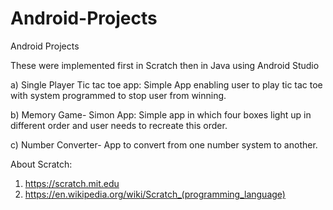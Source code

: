 # Android-Projects
Android Projects

These were implemented first in Scratch then in Java using Android Studio

a)	Single Player Tic tac toe app: Simple App enabling user to play tic tac toe with system programmed to stop user from winning. 

b)	Memory Game- Simon App: Simple app in which four boxes light up in different order and user needs to recreate this order.

c)	Number Converter- App to convert from one number system to another.

About Scratch:

1) https://scratch.mit.edu
2) https://en.wikipedia.org/wiki/Scratch_(programming_language)
